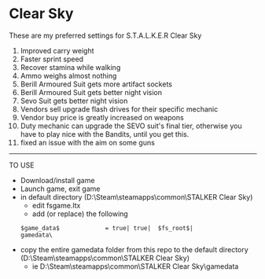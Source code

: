 # Clear Sky
These are my preferred settings for S.T.A.L.K.E.R Clear Sky

1. Improved carry weight
1. Faster sprint speed
1. Recover stamina while walking
1. Ammo weighs almost nothing
1. Berill Armoured Suit gets more artifact sockets
1. Berill Armoured Suit gets better night vision
1. Sevo Suit gets better night vision
1. Vendors sell upgrade flash drives for their specific mechanic
1. Vendor buy price is greatly increased on weapons
1. Duty mechanic can upgrade the SEVO suit's final tier, otherwise you have to play nice with the Bandits, until you get this.
1. fixed an issue with the aim on some guns

***
TO USE

* Download/install game
* Launch game, exit game
* in default directory (D:\Steam\steamapps\common\STALKER Clear Sky)
    * edit fsgame.ltx
    * add (or replace) the following
    ```
    $game_data$             = true| true|  $fs_root$|            gamedata\
    ```
* copy the entire gamedata folder from this repo to the default directory (D:\Steam\steamapps\common\STALKER Clear Sky)
    * ie D:\Steam\steamapps\common\STALKER Clear Sky\gamedata